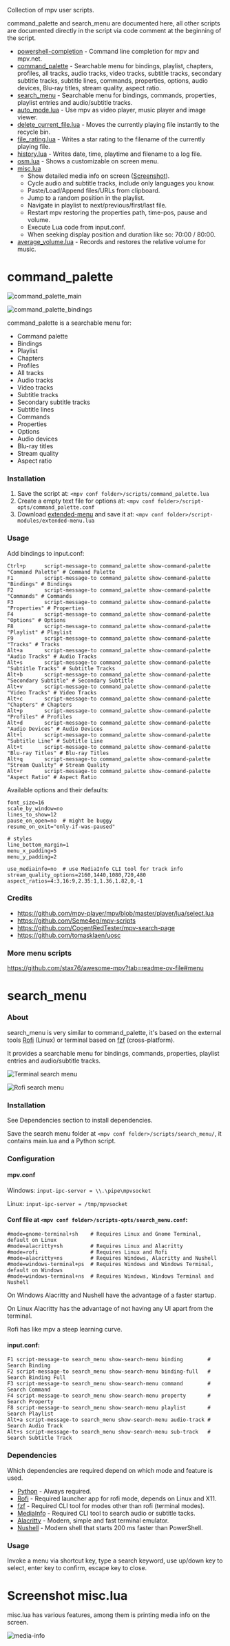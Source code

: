 
Collection of mpv user scripts.

command_palette and search_menu are documented here, all other scripts are
documented directly in the script via code comment at the beginning of the script.

- [powershell-completion](powershell/mpv-powershell-completion.ps1) - Command line completion for mpv and mpv.net.
- [command_palette](#command_palette) - Searchable menu for bindings,
  playlist, chapters, profiles, all tracks, audio tracks, video tracks,
  subtitle tracks, secondary subtitle tracks, subtitle lines, commands,
  properties, options, audio devices, Blu-ray titles, stream quality,
  aspect ratio.
- [search_menu](#search_menu) - Searchable menu for bindings, commands, properties, playlist
  entries and audio/subtitle tracks.
- [auto_mode.lua](auto_mode.lua) - Use mpv as video player, music player and image viewer.
- [delete_current_file.lua](delete_current_file.lua) - Moves the currently playing file instantly to the recycle bin.
- [file_rating.lua](file_rating.lua) - Writes a star rating to the filename of the currently playing file.
- [history.lua](history.lua) - Writes date, time, playtime and filename to a log file.
- [osm.lua](osm.lua) - Shows a customizable on screen menu.
- [misc.lua](misc.lua)
  - Show detailed media info on screen ([Screenshot](#screenshot-misclua)).
  - Cycle audio and subtitle tracks, include only languages you know.
  - Paste/Load/Append files/URLs from clipboard.
  - Jump to a random position in the playlist.
  - Navigate in playlist to next/previous/first/last file.
  - Restart mpv restoring the properties path, time-pos, pause and volume.
  - Execute Lua code from input.conf.
  - When seeking display position and duration like so: 70:00 / 80:00.
- [average_volume.lua](average_volume.lua) - Records and restores the relative volume for music.

# command_palette

![command_palette_main](screenshots/command_palette_main.webp)

![command_palette_bindings](screenshots/command_palette_bindings.png)

command_palette is a searchable menu for:

- Command palette
- Bindings
- Playlist
- Chapters
- Profiles
- All tracks
- Audio tracks
- Video tracks
- Subtitle tracks
- Secondary subtitle tracks
- Subtitle lines
- Commands
- Properties
- Options
- Audio devices
- Blu-ray titles
- Stream quality
- Aspect ratio

### Installation

1. Save the script at: `<mpv conf folder>/scripts/command_palette.lua`
2. Create a empty text file for options at: `<mpv conf folder>/script-opts/command_palette.conf`
3. Download [extended-menu](https://github.com/Seme4eg/mpv-scripts/blob/master/script-modules/extended-menu.lua)
   and save it at: `<mpv conf folder>/script-modules/extended-menu.lua`

### Usage

Add bindings to input.conf:

```
Ctrl+p      script-message-to command_palette show-command-palette "Command Palette" # Command Palette
F1          script-message-to command_palette show-command-palette "Bindings" # Bindings
F2          script-message-to command_palette show-command-palette "Commands" # Commands
F3          script-message-to command_palette show-command-palette "Properties" # Properties
F4          script-message-to command_palette show-command-palette "Options" # Options
F8          script-message-to command_palette show-command-palette "Playlist" # Playlist
F9          script-message-to command_palette show-command-palette "Tracks" # Tracks
Alt+a       script-message-to command_palette show-command-palette "Audio Tracks" # Audio Tracks
Alt+s       script-message-to command_palette show-command-palette "Subtitle Tracks" # Subtitle Tracks
Alt+b       script-message-to command_palette show-command-palette "Secondary Subtitle" # Secondary Subtitle
Alt+v       script-message-to command_palette show-command-palette "Video Tracks" # Video Tracks
Alt+c       script-message-to command_palette show-command-palette "Chapters" # Chapters
Alt+p       script-message-to command_palette show-command-palette "Profiles" # Profiles
Alt+d       script-message-to command_palette show-command-palette "Audio Devices" # Audio Devices
Alt+l       script-message-to command_palette show-command-palette "Subtitle Line" # Subtitle Line
Alt+t       script-message-to command_palette show-command-palette "Blu-ray Titles" # Blu-ray Titles
Alt+q       script-message-to command_palette show-command-palette "Stream Quality" # Stream Quality
Alt+r       script-message-to command_palette show-command-palette "Aspect Ratio" # Aspect Ratio
```

Available options and their defaults:

```
font_size=16
scale_by_window=no
lines_to_show=12
pause_on_open=no  # might be buggy
resume_on_exit="only-if-was-paused"

# styles
line_bottom_margin=1
menu_x_padding=5
menu_y_padding=2

use_mediainfo=no  # use MediaInfo CLI tool for track info
stream_quality_options=2160,1440,1080,720,480
aspect_ratios=4:3,16:9,2.35:1,1.36,1.82,0,-1
```

### Credits

- https://github.com/mpv-player/mpv/blob/master/player/lua/select.lua
- https://github.com/Seme4eg/mpv-scripts
- https://github.com/CogentRedTester/mpv-search-page
- https://github.com/tomasklaen/uosc

### More menu scripts

https://github.com/stax76/awesome-mpv?tab=readme-ov-file#menu

# search_menu

### About

search_menu is very similar to command_palette, it's based on the external tools [Rofi](https://github.com/davatorium/rofi) (Linux) or terminal based on [fzf](https://github.com/junegunn/fzf) (cross-platform).

It provides a searchable menu for bindings, commands, properties, playlist entries and audio/subtitle tracks.

![Terminal search menu](screenshots/search_menu-binding.png)

![Rofi search menu](screenshots/rofi.png)

### Installation

See Dependencies section to install dependencies.

Save the search menu folder at `<mpv conf folder>/scripts/search_menu/`,
it contains main.lua and a Python script.

### Configuration

#### mpv.conf

Windows: `input-ipc-server = \\.\pipe\mpvsocket`

Linux: `input-ipc-server = /tmp/mpvsocket`

#### Conf file at `<mpv conf folder>/scripts-opts/search_menu.conf`:

```
#mode=gnome-terminal+sh    # Requires Linux and Gnome Terminal, default on Linux
#mode=alacritty+sh         # Requires Linux and Alacritty
#mode=rofi                 # Requires Linux and Rofi
#mode=alacritty+ns         # Requires Windows, Alacritty and Nushell
#mode=windows-terminal+ps  # Requires Windows and Windows Terminal, default on Windows
#mode=windows-terminal+ns  # Requires Windows, Windows Terminal and Nushell
```

On Windows Alacritty and Nushell have the advantage of a faster startup.

On Linux Alacritty has the advantage of not having any UI apart from the terminal.

Rofi has like mpv a steep learning curve.

#### input.conf:

```
F1 script-message-to search_menu show-search-menu binding        # Search Binding
F2 script-message-to search_menu show-search-menu binding-full   # Search Binding Full
F3 script-message-to search_menu show-search-menu command        # Search Command
F4 script-message-to search_menu show-search-menu property       # Search Property
F8 script-message-to search_menu show-search-menu playlist       # Search Playlist
Alt+a script-message-to search_menu show-search-menu audio-track # Search Audio Track
Alt+s script-message-to search_menu show-search-menu sub-track   # Search Subtitle Track
```

### Dependencies

Which dependencies are required depend
on which mode and feature is used.

- [Python](https://www.python.org) - Always required.
- [Rofi](https://github.com/davatorium/rofi) - Required launcher app for rofi mode, depends on Linux and X11.
- [fzf](https://github.com/junegunn/fzf) - Required CLI tool for modes other than rofi (terminal modes).
- [MediaInfo](https://mediaarea.net/en/MediaInfo) - Required CLI tool to search audio or subtitle tacks.
- [Alacritty](https://alacritty.org) - Modern, simple and fast terminal emulator.
- [Nushell](https://www.nushell.sh) - Modern shell that starts 200 ms faster than PowerShell.

### Usage

Invoke a menu via shortcut key, type a search keyword, use up/down key to select,
enter key to confirm, escape key to close.

# Screenshot misc.lua

misc.lua has various features, among them is printing media info on the screen.

![media-info](screenshots/media-info.jpg)
